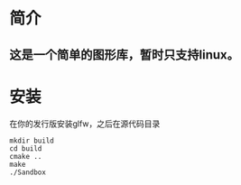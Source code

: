 # 简介
这是一个简单的图形库，暂时只支持linux。
-------------
# 安装
在你的发行版安装glfw，之后在源代码目录
```
mkdir build
cd build
cmake ..
make
./Sandbox
```
